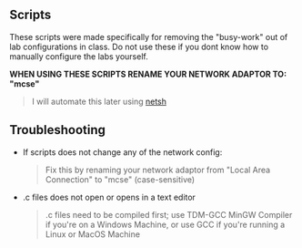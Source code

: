 Scripts
---
These scripts were made specifically for removing the "busy-work" out of lab configurations in class. Do not use these if you dont know how to manually configure the labs yourself.

**WHEN USING THESE SCRIPTS RENAME YOUR NETWORK ADAPTOR TO: "mcse"**
> I will automate this later using [netsh](https://blogs.technet.microsoft.com/heyscriptingguy/2014/01/14/renaming-network-adapters-by-using-powershell) 


Troubleshooting
---
* If scripts does not change any of the network config:
    > Fix this by renaming your network adaptor from "Local Area Connection" to "mcse" (case-sensitive)
* .c files does not open or opens in a text editor
    > .c files need to be compiled first; use TDM-GCC MinGW Compiler if you're on a Windows Machine, or use GCC if you're running a Linux or MacOS Machine